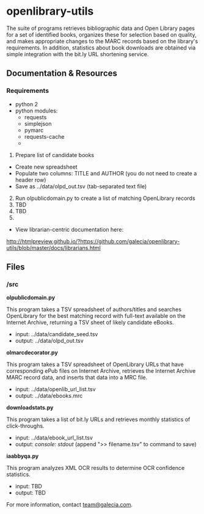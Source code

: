 openlibrary-utils
=================

The suite of programs retrieves bibliographic data and Open Library pages for a set of identified books, organizes these for selection based on quality, and makes appropriate changes to the MARC records based on the library's requirements. In addition, statistics about book downloads are obtained via simple integration with the bit.ly URL shortening service.

## Documentation & Resources

### Requirements

* python 2
* python modules:
  * requests
  * simplejson
  * pymarc
  * requests-cache
  *


1. Prepare list of candidate books
  * Create new spreadsheet
  * Populate two columns: TITLE and AUTHOR (you do not need to create a header row)
  * Save as ../data/olpd_out.tsv (tab-separated text file)
2. Run olpublicdomain.py to create a list of matching OpenLibrary records
3. TBD
4. TBD
5.



* View librarian-centric documentation here:

http://htmlpreview.github.io/?https://github.com/galecia/openlibrary-utils/blob/master/docs/librarians.html


## Files

### /src

**olpublicdomain.py**

This program takes a TSV spreadsheet of authors/titles and searches OpenLibrary for the best matching record with full-text available on the Internet Archive, returning a TSV sheet of likely candidate eBooks.

* input: ../data/candidate_seed.tsv
* output: ../data/olpd_out.tsv


**olmarcdecorator.py**

This program takes a TSV spreadsheet of OpenLibrary URLs that have corresponding ePub files on Internet Archive, retrieves the Internet Archive MARC record data, and inserts that data into a MRC file.

* input: ../data/openlib_url_list.tsv
* output: ../data/ebooks.mrc


**downloadstats.py**

This program takes a list of bit.ly URLs and retrieves monthly statistics of click-throughs.

* input: ../data/ebook_url_list.tsv
* output: *console: stdout*  (append ">> filename.tsv" to command to save)

**iaabbyqa.py**

This program analyzes XML OCR results to determine OCR confidence statistics.

* input: TBD
* output: TBD


For more information, contact team@galecia.com.
